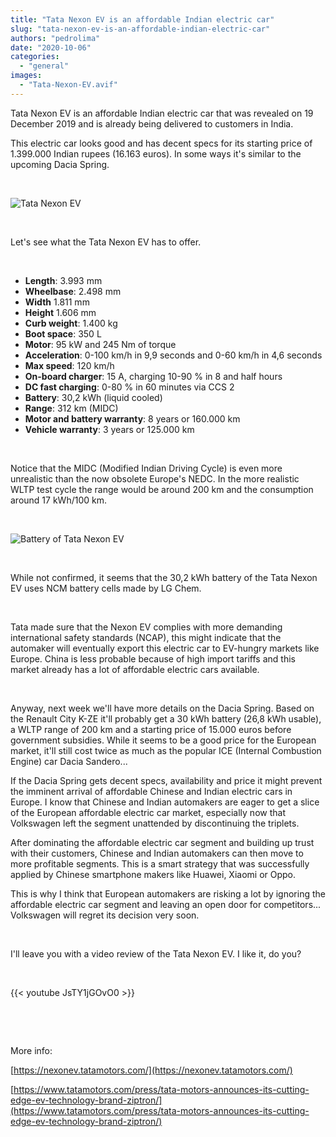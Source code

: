 ```yaml
---
title: "Tata Nexon EV is an affordable Indian electric car"
slug: "tata-nexon-ev-is-an-affordable-indian-electric-car"
authors: "pedrolima"
date: "2020-10-06"
categories: 
  - "general"
images: 
  - "Tata-Nexon-EV.avif"
---
```


Tata Nexon EV is an affordable Indian electric car that was revealed on 19 December 2019 and is already being delivered to customers in India.

This electric car looks good and has decent specs for its starting price of 1.399.000 Indian rupees (16.163 euros). In some ways it's similar to the upcoming Dacia Spring.

 

![Tata Nexon EV](images/Tata-Nexon-EV.avif)

 

Let's see what the Tata Nexon EV has to offer.

 

- **Length**: 3.993 mm
- **Wheelbase**: 2.498 mm
- **Width** 1.811 mm
- **Height** 1.606 mm
- **Curb weight**: 1.400 kg
- **Boot space**: 350 L
- **Motor**: 95 kW and 245 Nm of torque
- **Acceleration**: 0-100 km/h in 9,9 seconds and 0-60 km/h in 4,6 seconds
- **Max speed**: 120 km/h
- **On-board charger**: 15 A, charging 10-90 % in 8 and half hours
- **DC fast charging**: 0-80 % in 60 minutes via CCS 2
- **Battery**: 30,2 kWh (liquid cooled)
- **Range**: 312 km (MIDC)
- **Motor and battery warranty**: 8 years or 160.000 km
- **Vehicle warranty**: 3 years or 125.000 km

 

Notice that the MIDC (Modified Indian Driving Cycle) is even more unrealistic than the now obsolete Europe's NEDC. In the more realistic WLTP test cycle the range would be around 200 km and the consumption around 17 kWh/100 km.

 

![Battery of Tata Nexon EV](images/Battery-of-Tata-Nexon-EV.avif)

 

While not confirmed, it seems that the 30,2 kWh battery of the Tata Nexon EV uses NCM battery cells made by LG Chem.

 

Tata made sure that the Nexon EV complies with more demanding international safety standards (NCAP), this might indicate that the automaker will eventually export this electric car to EV-hungry markets like Europe. China is less probable because of high import tariffs and this market already has a lot of affordable electric cars available.

 

Anyway, next week we'll have more details on the Dacia Spring. Based on the Renault City K-ZE it'll probably get a 30 kWh battery (26,8 kWh usable), a WLTP range of 200 km and a starting price of 15.000 euros before government subsidies. While it seems to be a good price for the European market, it'll still cost twice as much as the popular ICE (Internal Combustion Engine) car Dacia Sandero...

If the Dacia Spring gets decent specs, availability and price it might prevent the imminent arrival of affordable Chinese and Indian electric cars in Europe. I know that Chinese and Indian automakers are eager to get a slice of the European affordable electric car market, especially now that Volkswagen left the segment unattended by discontinuing the triplets.

After dominating the affordable electric car segment and building up trust with their customers, Chinese and Indian automakers can then move to more profitable segments. This is a smart strategy that was successfully applied by Chinese smartphone makers like Huawei, Xiaomi or Oppo.

This is why I think that European automakers are risking a lot by ignoring the affordable electric car segment and leaving an open door for competitors... Volkswagen will regret its decision very soon.

 

I'll leave you with a video review of the Tata Nexon EV. I like it, do you?

 

{{< youtube JsTY1jGOvO0 >}}

 

 

More info:

[https://nexonev.tatamotors.com/](https://nexonev.tatamotors.com/)

[https://www.tatamotors.com/press/tata-motors-announces-its-cutting-edge-ev-technology-brand-ziptron/](https://www.tatamotors.com/press/tata-motors-announces-its-cutting-edge-ev-technology-brand-ziptron/)
